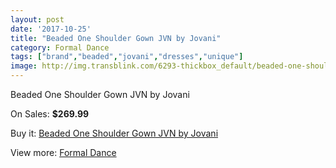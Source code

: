 ```yaml
---
layout: post
date: '2017-10-25'
title: "Beaded One Shoulder Gown JVN by Jovani"
category: Formal Dance
tags: ["brand","beaded","jovani","dresses","unique"]
image: http://img.transblink.com/6293-thickbox_default/beaded-one-shoulder-gown-jvn-by-jovani.jpg
---
```

Beaded One Shoulder Gown JVN by Jovani

On Sales: **$269.99**
<a href="https://www.transblink.com/en/formal-dance/2025-beaded-one-shoulder-gown-jvn-by-jovani.html"><amp-img layout="responsive" width="600" height="600" src="//img.transblink.com/6293-thickbox_default/beaded-one-shoulder-gown-jvn-by-jovani.jpg" alt="Beaded One Shoulder Gown JVN by Jovani 0" /></a>
<a href="https://www.transblink.com/en/formal-dance/2025-beaded-one-shoulder-gown-jvn-by-jovani.html"><amp-img layout="responsive" width="600" height="600" src="//img.transblink.com/6295-thickbox_default/beaded-one-shoulder-gown-jvn-by-jovani.jpg" alt="Beaded One Shoulder Gown JVN by Jovani 1" /></a>
<a href="https://www.transblink.com/en/formal-dance/2025-beaded-one-shoulder-gown-jvn-by-jovani.html"><amp-img layout="responsive" width="600" height="600" src="//img.transblink.com/6294-thickbox_default/beaded-one-shoulder-gown-jvn-by-jovani.jpg" alt="Beaded One Shoulder Gown JVN by Jovani 2" /></a>

Buy it: [Beaded One Shoulder Gown JVN by Jovani](https://www.transblink.com/en/formal-dance/2025-beaded-one-shoulder-gown-jvn-by-jovani.html "Beaded One Shoulder Gown JVN by Jovani")

View more: [Formal Dance](https://www.transblink.com/en/6-formal-dance "Formal Dance")